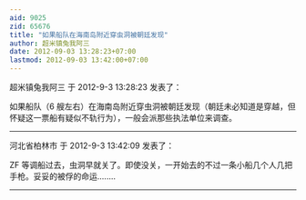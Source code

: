 ```yaml
---
aid: 9025
zid: 65676
title: "如果船队在海南岛附近穿虫洞被朝廷发现"
author: 超米镇兔我阿三
date: 2012-09-03 13:28:23+07:00
lastmod: 2012-09-03 13:42:00+07:00
---
```


超米镇兔我阿三 于 2012-9-3 13:28:23 发表了：

如果船队（6 艘左右）在海南岛附近穿虫洞被朝廷发现（朝廷未必知道是穿越，但怀疑这一票船有疑似不轨行为），一般会派那些执法单位来调查。

---

河北省柏林市 于 2012-9-3 13:42:09 发表了：

ZF 等调船过去，虫洞早就关了。即使没关，一开始去的不过一条小船几个人几把手枪。妥妥的被俘的命运........

---
